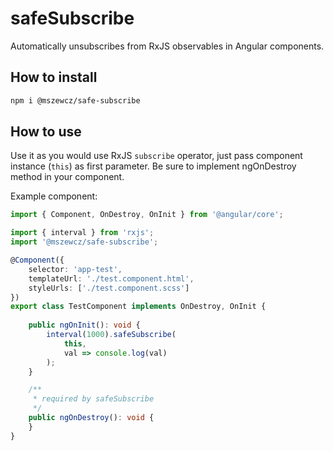 # safeSubscribe
Automatically unsubscribes from RxJS observables in Angular components.

## How to install

```bash
npm i @mszewcz/safe-subscribe
```

## How to use

Use it as you would use RxJS `subscribe` operator, just pass component instance (`this`) as first parameter.
Be sure to implement ngOnDestroy method in your component.

Example component:
```ts
import { Component, OnDestroy, OnInit } from '@angular/core';

import { interval } from 'rxjs';
import '@mszewcz/safe-subscribe';

@Component({
    selector: 'app-test',
    templateUrl: './test.component.html',
    styleUrls: ['./test.component.scss']
})
export class TestComponent implements OnDestroy, OnInit {
    
    public ngOnInit(): void {    
        interval(1000).safeSubscribe(
            this,
            val => console.log(val)
        );
    }

    /**
     * required by safeSubscribe
     */    
    public ngOnDestroy(): void {
    }
}
```
